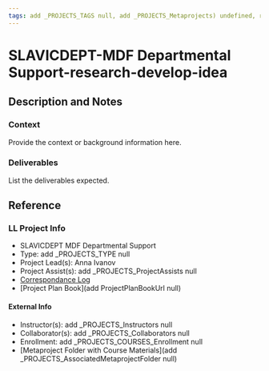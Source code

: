 ```yaml
---
tags: add _PROJECTS_TAGS null, add _PROJECTS_Metaprojects) undefined, research-develop-idea
---
```


# SLAVICDEPT-MDF Departmental Support-research-develop-idea

## Description and Notes

### Context
Provide the context or background information here.

### Deliverables
List the deliverables expected.


## Reference
### LL Project Info
* SLAVICDEPT MDF Departmental Support
* Type: add _PROJECTS_TYPE null
* Project Lead(s): Anna Ivanov
* Project Assist(s): add _PROJECTS_ProjectAssists null
* [Correspondance Log](https://drive.google.com/drive/folders/1pxtp_mk0lXy6MhsMJVrEJ1s7-y-YGeiS?usp=drive_link)
* [Project Plan Book](add ProjectPlanBookUrl null)

#### External Info
* Instructor(s): add _PROJECTS_Instructors null
* Collaborator(s): add _PROJECTS_Collaborators null
* Enrollment: add _PROJECTS_COURSES_Enrollment null
* [Metaproject Folder with Course Materials](add _PROJECTS_AssociatedMetaprojectFolder null)